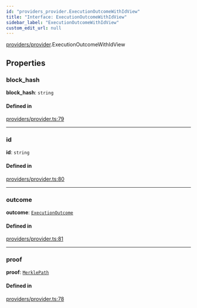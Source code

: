 ```yaml
---
id: "providers_provider.ExecutionOutcomeWithIdView"
title: "Interface: ExecutionOutcomeWithIdView"
sidebar_label: "ExecutionOutcomeWithIdView"
custom_edit_url: null
---
```


[providers/provider](../modules/providers_provider.md).ExecutionOutcomeWithIdView

## Properties

### block\_hash

 **block\_hash**: `string`

#### Defined in

[providers/provider.ts:79](https://github.com/maxhr/near--near-api-js/blob/d8efa7d5/packages/near-api-js/src/providers/provider.ts#L79)

___

### id

 **id**: `string`

#### Defined in

[providers/provider.ts:80](https://github.com/maxhr/near--near-api-js/blob/d8efa7d5/packages/near-api-js/src/providers/provider.ts#L80)

___

### outcome

 **outcome**: [`ExecutionOutcome`](providers_provider.ExecutionOutcome.md)

#### Defined in

[providers/provider.ts:81](https://github.com/maxhr/near--near-api-js/blob/d8efa7d5/packages/near-api-js/src/providers/provider.ts#L81)

___

### proof

 **proof**: [`MerklePath`](../modules/providers_provider.md#merklepath)

#### Defined in

[providers/provider.ts:78](https://github.com/maxhr/near--near-api-js/blob/d8efa7d5/packages/near-api-js/src/providers/provider.ts#L78)
